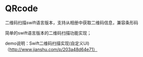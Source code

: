 # QRcode
二维码扫描swift语言版本，支持从相册中获取二维码信息，兼容条形码

简单的swift语言版本的二维码扫描功能实现；

demo说明：Swift二维码扫描实现(自定义UI)（http://www.jianshu.com/p/203a48d64e71）
